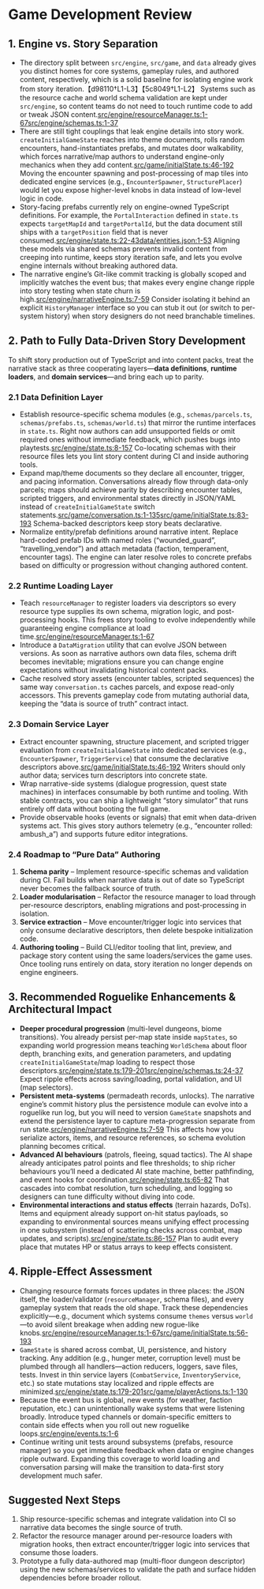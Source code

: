 # Game Development Review

## 1. Engine vs. Story Separation

- The directory split between `src/engine`, `src/game`, and `data` already gives you distinct homes for core systems, gameplay rules, and authored content, respectively, which is a solid baseline for isolating engine work from story iteration.【d98110†L1-L3】【5c8049†L1-L2】 Systems such as the resource cache and world schema validation are kept under `src/engine`, so content teams do not need to touch runtime code to add or tweak JSON content.[src/engine/resourceManager.ts:1-67](./src/engine/resourceManager.ts#L1-L67)[src/engine/schemas.ts:1-37](./src/engine/schemas.ts#L1-L37)
- There are still tight couplings that leak engine details into story work. `createInitialGameState` reaches into theme documents, rolls random encounters, hand-instantiates prefabs, and mutates door walkability, which forces narrative/map authors to understand engine-only mechanics when they add content.[src/game/initialState.ts:46-192](./src/game/initialState.ts#L46-L192) Moving the encounter spawning and post-processing of map tiles into dedicated engine services (e.g., `EncounterSpawner`, `StructurePlacer`) would let you expose higher-level knobs in data instead of low-level logic in code.
- Story-facing prefabs currently rely on engine-owned TypeScript definitions. For example, the `PortalInteraction` defined in `state.ts` expects `targetMapId` and `targetPortalId`, but the data document still ships with a `targetPosition` field that is never consumed.[src/engine/state.ts:22-43](./src/engine/state.ts#L22-L43)[data/entities.json:1-53](./data/entities.json#L1-L53) Aligning these models via shared schemas prevents invalid content from creeping into runtime, keeps story iteration safe, and lets you evolve engine internals without breaking authored data.
- The narrative engine’s Git-like commit tracking is globally scoped and implicitly watches the event bus; that makes every engine change ripple into story testing when state churn is high.[src/engine/narrativeEngine.ts:7-59](./src/engine/narrativeEngine.ts#L7-L59) Consider isolating it behind an explicit `HistoryManager` interface so you can stub it out (or switch to per-system history) when story designers do not need branchable timelines.

## 2. Path to Fully Data-Driven Story Development

To shift story production out of TypeScript and into content packs, treat the narrative stack as three cooperating layers—**data definitions**, **runtime loaders**, and **domain services**—and bring each up to parity.

### 2.1 Data Definition Layer

- Establish resource-specific schema modules (e.g., `schemas/parcels.ts`, `schemas/prefabs.ts`, `schemas/world.ts`) that mirror the runtime interfaces in `state.ts`. Right now authors can add unsupported fields or omit required ones without immediate feedback, which pushes bugs into playtests.[src/engine/state.ts:8-157](./src/engine/state.ts#L8-L157) Co-locating schemas with their resource files lets you lint story content during CI and inside authoring tools.
- Expand map/theme documents so they declare all encounter, trigger, and pacing information. Conversations already flow through data-only parcels; maps should achieve parity by describing encounter tables, scripted triggers, and environmental states directly in JSON/YAML instead of `createInitialGameState` switch statements.[src/game/conversation.ts:1-135](./src/game/conversation.ts#L1-L135)[src/game/initialState.ts:83-193](./src/game/initialState.ts#L83-L193) Schema-backed descriptors keep story beats declarative.
- Normalize entity/prefab definitions around narrative intent. Replace hard-coded prefab IDs with named roles (“wounded_guard”, “travelling_vendor”) and attach metadata (faction, temperament, encounter tags). The engine can later resolve roles to concrete prefabs based on difficulty or progression without changing authored content.

### 2.2 Runtime Loading Layer

- Teach `resourceManager` to register loaders via descriptors so every resource type supplies its own schema, migration logic, and post-processing hooks. This frees story tooling to evolve independently while guaranteeing engine compliance at load time.[src/engine/resourceManager.ts:1-67](./src/engine/resourceManager.ts#L1-L67)
- Introduce a `DataMigration` utility that can evolve JSON between versions. As soon as narrative authors own data files, schema drift becomes inevitable; migrations ensure you can change engine expectations without invalidating historical content packs.
- Cache resolved story assets (encounter tables, scripted sequences) the same way `conversation.ts` caches parcels, and expose read-only accessors. This prevents gameplay code from mutating authorial data, keeping the “data is source of truth” contract intact.

### 2.3 Domain Service Layer

- Extract encounter spawning, structure placement, and scripted trigger evaluation from `createInitialGameState` into dedicated services (e.g., `EncounterSpawner`, `TriggerService`) that consume the declarative descriptors above.[src/game/initialState.ts:46-192](./src/game/initialState.ts#L46-L192) Writers should only author data; services turn descriptors into concrete state.
- Wrap narrative-side systems (dialogue progression, quest state machines) in interfaces consumable by both runtime and tooling. With stable contracts, you can ship a lightweight “story simulator” that runs entirely off data without booting the full game.
- Provide observable hooks (events or signals) that emit when data-driven systems act. This gives story authors telemetry (e.g., “encounter rolled: ambush_a”) and supports future editor integrations.

### 2.4 Roadmap to “Pure Data” Authoring

1. **Schema parity** – Implement resource-specific schemas and validation during CI. Fail builds when narrative data is out of date so TypeScript never becomes the fallback source of truth.
2. **Loader modularisation** – Refactor the resource manager to load through per-resource descriptors, enabling migrations and post-processing in isolation.
3. **Service extraction** – Move encounter/trigger logic into services that only consume declarative descriptors, then delete bespoke initialization code.
4. **Authoring tooling** – Build CLI/editor tooling that lint, preview, and package story content using the same loaders/services the game uses. Once tooling runs entirely on data, story iteration no longer depends on engine engineers.

## 3. Recommended Roguelike Enhancements & Architectural Impact

- **Deeper procedural progression** (multi-level dungeons, biome transitions). You already persist per-map state inside `mapStates`, so expanding world progression means teaching `WorldSchema` about floor depth, branching exits, and generation parameters, and updating `createInitialGameState`/map loading to respect those descriptors.[src/engine/state.ts:179-201](./src/engine/state.ts#L179-L201)[src/engine/schemas.ts:24-37](./src/engine/schemas.ts#L24-L37) Expect ripple effects across saving/loading, portal validation, and UI (map selectors).
- **Persistent meta-systems** (permadeath records, unlocks). The narrative engine’s commit history plus the persistence module can evolve into a roguelike run log, but you will need to version `GameState` snapshots and extend the persistence layer to capture meta-progression separate from run state.[src/engine/narrativeEngine.ts:7-59](./src/engine/narrativeEngine.ts#L7-L59) This affects how you serialize actors, items, and resource references, so schema evolution planning becomes critical.
- **Advanced AI behaviours** (patrols, fleeing, squad tactics). The AI shape already anticipates patrol points and flee thresholds; to ship richer behaviours you’ll need a dedicated AI state machine, better pathfinding, and event hooks for coordination.[src/engine/state.ts:65-82](./src/engine/state.ts#L65-L82) That cascades into combat resolution, turn scheduling, and logging so designers can tune difficulty without diving into code.
- **Environmental interactions and status effects** (terrain hazards, DoTs). Items and equipment already support on-hit status payloads, so expanding to environmental sources means unifying effect processing in one subsystem (instead of scattering checks across combat, map updates, and scripts).[src/engine/state.ts:86-157](.src/engine/state.ts#L86-L157) Plan to audit every place that mutates HP or status arrays to keep effects consistent.

## 4. Ripple-Effect Assessment

- Changing resource formats forces updates in three places: the JSON itself, the loader/validator (`resourceManager`, schema files), and every gameplay system that reads the old shape. Track these dependencies explicitly—e.g., document which systems consume `themes` versus `world`—to avoid silent breakage when adding new rogue-like knobs.[src/engine/resourceManager.ts:1-67](./src/engine/resourceManager.ts#L1-L67)[src/game/initialState.ts:56-193](./src/game/initialState.ts#L56-L193)
- `GameState` is shared across combat, UI, persistence, and history tracking. Any addition (e.g., hunger meter, corruption level) must be plumbed through all handlers—action reducers, loggers, save files, tests. Invest in thin service layers (`CombatService`, `InventoryService`, etc.) so state mutations stay localized and ripple effects are minimized.[src/engine/state.ts:179-201](./src/engine/state.ts#L179-L201)[src/game/playerActions.ts:1-130](./src/game/playerActions.ts#L1-L130)
- Because the event bus is global, new events (for weather, faction reputation, etc.) can unintentionally wake systems that were listening broadly. Introduce typed channels or domain-specific emitters to contain side effects when you roll out new roguelike loops.[src/engine/events.ts:1-6](./src/engine/events.ts#L1-L6)
- Continue writing unit tests around subsystems (prefabs, resource manager) so you get immediate feedback when data or engine changes ripple outward. Expanding this coverage to world loading and conversation parsing will make the transition to data-first story development much safer.

## Suggested Next Steps

1. Ship resource-specific schemas and integrate validation into CI so narrative data becomes the single source of truth.
2. Refactor the resource manager around per-resource loaders with migration hooks, then extract encounter/trigger logic into services that consume those loaders.
3. Prototype a fully data-authored map (multi-floor dungeon descriptor) using the new schemas/services to validate the path and surface hidden dependencies before broader rollout.
